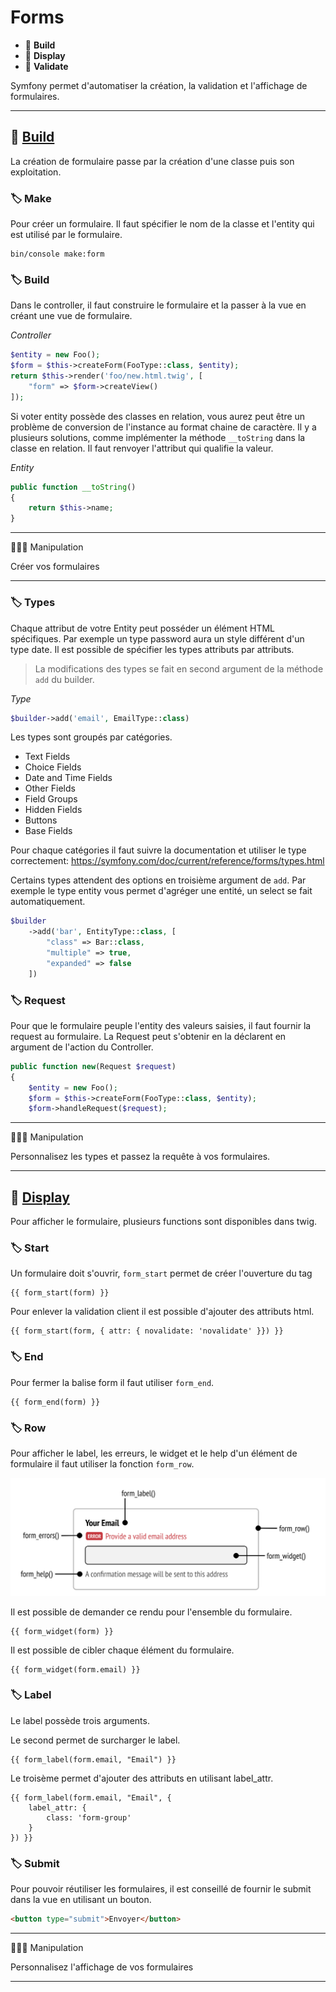 # Forms

*  🔖 **Build**
*  🔖 **Display**
*  🔖 **Validate**

Symfony permet d'automatiser la création, la validation et l'affichage de formulaires.

___

## 📑 [Build](https://symfony.com/doc/current/forms.html)

La création de formulaire passe par la création d'une classe puis son exploitation.

### 🏷️ **Make**

Pour créer un formulaire. Il faut spécifier le nom de la classe et l'entity qui est utilisé par le formulaire.

```env
bin/console make:form
```

### 🏷️ **Build**

Dans le controller, il faut construire le formulaire et la passer à la vue en créant une vue de formulaire.

*Controller*

```php
$entity = new Foo();
$form = $this->createForm(FooType::class, $entity);
return $this->render('foo/new.html.twig', [
    "form" => $form->createView()
]);
```

Si voter entity possède des classes en relation, vous aurez peut être un problème de conversion de l'instance au format chaine de caractère. Il y a plusieurs solutions, comme implémenter la méthode `__toString` dans la classe en relation. Il faut renvoyer l'attribut qui qualifie la valeur.

*Entity*

```php
public function __toString()
{
    return $this->name;
}
```

___

👨🏻‍💻 Manipulation

Créer vos formulaires

___

### 🏷️ **Types**

Chaque attribut de votre Entity peut posséder un élément HTML spécifiques. Par exemple un type password aura un style différent d'un type date. Il est possible de spécifier les types attributs par attributs.

> La modifications des types se fait en second argument de la méthode `add` du builder.

*Type*

```php
$builder->add('email', EmailType::class)
```

Les types sont groupés par catégories.


* Text Fields
* Choice Fields
* Date and Time Fields
* Other Fields
* Field Groups
* Hidden Fields
* Buttons
* Base Fields

Pour chaque catégories il faut suivre la documentation et utiliser le type correctement: https://symfony.com/doc/current/reference/forms/types.html

Certains types attendent des options en troisième argument de `add`. Par exemple le type entity vous permet d'agréger une entité, un select se fait automatiquement.

```php
$builder
    ->add('bar', EntityType::class, [
        "class" => Bar::class,
        "multiple" => true,
        "expanded" => false
    ])
```

### 🏷️ **Request**

Pour que le formulaire peuple l'entity des valeurs saisies, il faut fournir la request au formulaire. La Request peut s'obtenir en la déclarent en argument de l'action du Controller.

```php
public function new(Request $request)
{
    $entity = new Foo();
    $form = $this->createForm(FooType::class, $entity);
    $form->handleRequest($request);
```

___

👨🏻‍💻 Manipulation

Personnalisez les types et passez la requête à vos formulaires.

___

## 📑 [Display](https://symfony.com/doc/current/form/form_customization.html)

Pour afficher le formulaire, plusieurs functions sont disponibles dans twig.

### 🏷️ **Start**

Un formulaire doit s'ouvrir, `form_start` permet de créer l'ouverture du tag <form>

```twig
{{ form_start(form) }}
```

Pour enlever la validation client il est possible d'ajouter des attributs html.

```twig
{{ form_start(form, { attr: { novalidate: 'novalidate' }}) }}
```

### 🏷️ **End**

Pour fermer la balise form il faut utiliser `form_end`.

```twig
{{ form_end(form) }}
```

### 🏷️ **Row**

Pour afficher le label, les erreurs, le widget et le help d'un élément de formulaire il faut utiliser la fonction `form_row`.

![image](https://raw.githubusercontent.com/seeren-training/Symfony/master/wiki/resources//form_row.png)

Il est possible de demander ce rendu pour l'ensemble du formulaire.

```twig
{{ form_widget(form) }}
```

Il est possible de cibler chaque élément du formulaire.

```twig
{{ form_widget(form.email) }}
```

### 🏷️ **Label**

Le label possède trois arguments.

Le second permet de surcharger le label.

```twig
{{ form_label(form.email, "Email") }}
```

Le troisème permet d'ajouter des attributs en utilisant label_attr.

```twig
{{ form_label(form.email, "Email", {
    label_attr: {
        class: 'form-group'
    }
}) }}
```

### 🏷️ **Submit**

Pour pouvoir réutiliser les formulaires, il est conseillé de fournir le submit dans la vue en utilisant un bouton.

```html
<button type="submit">Envoyer</button>
```

___

👨🏻‍💻 Manipulation

Personnalisez l'affichage de vos formulaires

___